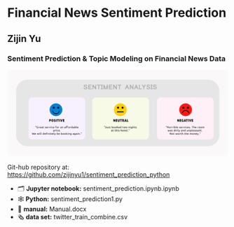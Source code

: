 # Financial News Sentiment Prediction
## Zijin Yu

### Sentiment Prediction & Topic Modeling on Financial News Data

![Sentiment Prediction](https://github.com/zijinyu1/sentiment_prediction_python/blob/main/sentiment_prediction_Python/sentimentanalysishotelgeneric-2048x803-1.jpg)

Git-hub repository at:
https://github.com/zijinyu1/sentiment_prediction_python

- 🗂️ **Jupyter notebook:** sentiment_prediction.ipynb.ipynb
- 🕸️ **Python:** sentiment_prediction1.py
- 📝 **manual:** Manual.docx
- 🗞️ **data set:** twitter_train_combine.csv

